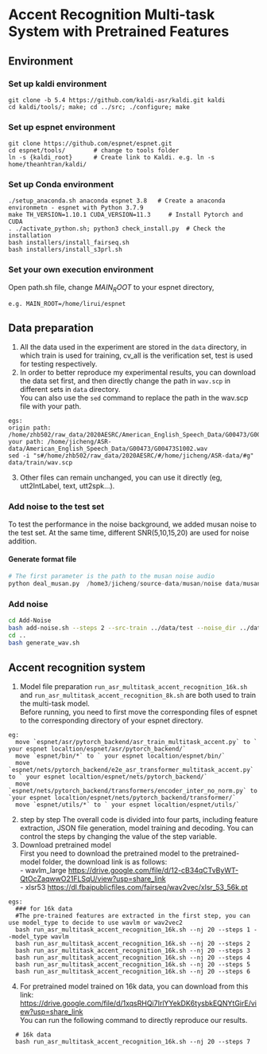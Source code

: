 # Accent Recognition Multi-task System with Pretrained Features
## Environment
### Set up kaldi environment
```
git clone -b 5.4 https://github.com/kaldi-asr/kaldi.git kaldi
cd kaldi/tools/; make; cd ../src; ./configure; make
```
### Set up espnet environment
```
git clone https://github.com/espnet/espnet.git
cd espnet/tools/        # change to tools folder
ln -s {kaldi_root}      # Create link to Kaldi. e.g. ln -s home/theanhtran/kaldi/
```
### Set up Conda environment
```
./setup_anaconda.sh anaconda espnet 3.8   # Create a anaconda environmetn - espnet with Python 3.7.9
make TH_VERSION=1.10.1 CUDA_VERSION=11.3     # Install Pytorch and CUDA
. ./activate_python.sh; python3 check_install.py  # Check the installation
bash installers/install_fairseq.sh
bash installers/install_s3prl.sh
```
### Set your own execution environment
Open path.sh file, change $MAIN_ROOT$ to your espnet directory, 
```
e.g. MAIN_ROOT=/home/lirui/espnet
```
## Data preparation
  1. All the data used in the experiment are stored in the `data` directory, in which train is used for training, cv_all is the verification set, 
    test is used for testing respectively.
  2. In order to better reproduce my experimental results, you can download the data set first, and then directly change the path in `wav.scp` in different sets in `data` directory. <br>
  You can also use the `sed` command to replace the path in the wav.scp file with your path.
```
egs: 
origin path: /home/zhb502/raw_data/2020AESRC/American_English_Speech_Data/G00473/G00473S1002.wav
your path: /home/jicheng/ASR-data/American_English_Speech_Data/G00473/G00473S1002.wav
sed -i "s#/home/zhb502/raw_data/2020AESRC/#/home/jicheng/ASR-data/#g" data/train/wav.scp
```
3. Other files can remain unchanged, you can use it directly (eg, utt2IntLabel, text, utt2spk...).

### Add noise to the test set 
To test the performance in the noise background, we added musan noise to the test set.
At the same time, different SNR(5,10,15,20) are used for noise addition. <br>
#### Generate format file
```python
# The first parameter is the path to the musan noise audio
python deal_musan.py  /home3/jicheng/source-data/musan/noise data/musan_noise
```
### Add noise
```sh
cd Add-Noise
bash add-noise.sh --steps 2 --src-train ../data/test --noise_dir ../data/musan_noise
cd ..
bash generate_wav.sh
```

## Accent recognition system
  1. Model file preparation
    `run_asr_multitask_accent_recognition_16k.sh` and `run_asr_multitask_accent_recognition_8k.sh` are both used to train the multi-task model.<br>
    Before running, you need to first move the corresponding files of espnet to the corresponding directory of your espnet directory. 
```
eg: 
  move `espnet/asr/pytorch_backend/asr_train_multitask_accent.py` to ` your espnet localtion/espnet/asr/pytorch_backend/` 
  move `espnet/bin/*` to ` your espnet localtion/espnet/bin/` 
  move `espnet/nets/pytorch_backend/e2e_asr_transformer_multitask_accent.py` to ` your espnet localtion/espnet/nets/pytorch_backend/` 
  move `espnet/nets/pytorch_backend/transformers/encoder_inter_no_norm.py` to `your espnet localtion/espnet/nets/pytorch_backend/transformer/`
  move `espnet/utils/*` to ` your espnet localtion/espnet/utils/` 
```
  2. step by step
    The overall code is divided into four parts, including feature extraction, JSON file generation, model training and decoding. You can control the steps by changing the value of the step variable.<br>
  3. Download pretrained model<br>
    First you need to download the pretrained model to the pretrained-model folder, the download link is as follows:<br>
    - wavlm_large
        https://drive.google.com/file/d/12-cB34qCTvByWT-QtOcZaqwwO21FLSqU/view?usp=share_link<br>
    - xlsr53 
        https://dl.fbaipublicfiles.com/fairseq/wav2vec/xlsr_53_56k.pt
```
egs: 
  ### for 16k data
  #The pre-trained features are extracted in the first step, you can use model_type to decide to use wavlm or wav2vec2
  bash run_asr_multitask_accent_recognition_16k.sh --nj 20 --steps 1 --model_type wavlm
  bash run_asr_multitask_accent_recognition_16k.sh --nj 20 --steps 2
  bash run_asr_multitask_accent_recognition_16k.sh --nj 20 --steps 3
  bash run_asr_multitask_accent_recognition_16k.sh --nj 20 --steps 4
  bash run_asr_multitask_accent_recognition_16k.sh --nj 20 --steps 5
  bash run_asr_multitask_accent_recognition_16k.sh --nj 20 --steps 6
  ```
  4. For pretrained model trained on 16k data, you can download from this link: https://drive.google.com/file/d/1xqsRHQi7IrlYYekDK6tysbkEQNYtGirE/view?usp=share_link  <br>
     You can run the following command to directly reproduce our results.
```
  # 16k data
  bash run_asr_multitask_accent_recognition_16k.sh --nj 20 --steps 7 

```


